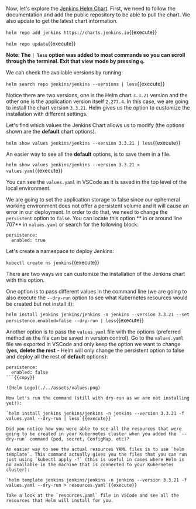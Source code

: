 Now, let's explore the [Jenkins Helm Chart](https://github.com/jenkinsci/helm-charts/tree/main/charts/jenkins). First, we need to follow the documentation and add the public repository to be able to pull the chart. We also update to get the latest chart information. 

`helm repo add jenkins https://charts.jenkins.io`{{execute}}

`helm repo update`{{execute}}

**Note: The `| less` option was added to most commands so you can scroll through the terminal. Exit that view mode by pressing `q`.**

We can check the available versions by running: 

`helm search repo jenkins/jenkins --versions | less`{{execute}}

Notice there are two versions, one is the Helm chart `3.3.21` version and the other one is the application version itself `2.277.4`. In this case, we are going to install the chart version `3.3.21`. Helm gives us the option to customize the installation with different settings.

Let's find which values the Jenkins Chart allows us to modify (the options shown are the **default** chart options).


`helm show values jenkins/jenkins --version 3.3.21 | less`{{execute}}

An easier way to see all the **default** options, is to save them in a file.

`helm show values jenkins/jenkins --version 3.3.21 > values.yaml`{{execute}}

You can see the `values.yaml` in VSCode as it is saved in the top level of the local environment.

We are going to set the application storage to false since our ephemeral working environment does not offer a persistent volume and it will cause an error in our deployment. In order to do that, we need to change the `persistent` option to `false`. You can locate this option  ** in or around line 707** in `values.yaml` or search for the following block:

```
persistence:
  enabled: true
```

Let's create a namespace to deploy Jenkins:

`kubectl create ns jenkins`{{execute}}

There are two ways we can customize the installation of the Jenkins chart with this option. 

One option is to pass different values in the command line (we are going to also execute the `--dry-run` option to see what Kubernetes resources would be created but not install it):

`helm install jenkins jenkins/jenkins -n jenkins --version 3.3.21 --set persistence.enabled=false --dry-run | less`{{execute}}

Another option is to pass the `values.yaml` file with the options (preferred method as the file can be saved in version control). Go to the `values.yaml` file we exported in VSCode and only keep the option we want to change (**yes, delete the rest** - Helm will only change the persistent option to false and deploy all the rest of **default** options):

```
persistence:
  enabled: false
```{{copy}}

![Helm Logo](./../assets/values.png)

Now let's run the command (still with dry-run as we are not installing yet!):

`helm install jenkins jenkins/jenkins -n jenkins --version 3.3.21 -f values.yaml --dry-run | less`{{execute}}

Did you notice how you were able to see all the resources that were going to be created in your Kubernetes cluster when you added the `--dry-run` command (pod, secret, ConfigMap, etc)? 

An easier way to see the actual resources YAML files is to use `helm template`. This command actually gives you the files that you can run just using `kubectl apply -f` (this is useful in cases where Helm is no available in the machine that is connected to your Kubernetes cluster):

`helm template jenkins jenkins/jenkins -n jenkins --version 3.3.21 -f values.yaml --dry-run > resources.yaml`{{execute}}

Take a look at the `resources.yaml` file in VSCode and see all the resources that Helm will install for you.